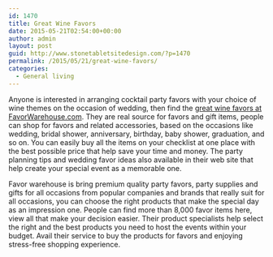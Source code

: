 ```yaml
---
id: 1470
title: Great Wine Favors
date: 2015-05-21T02:54:00+00:00
author: admin
layout: post
guid: http://www.stonetabletsitedesign.com/?p=1470
permalink: /2015/05/21/great-wine-favors/
categories:
  - General living
---
```

Anyone is interested in arranging cocktail party favors with your choice of wine themes on the occasion of wedding, then find the [great wine favors at FavorWarehouse.com](http://www.favorwarehouse.com/wine-wedding-favors/). They are real source for favors and gift items, people can shop for favors and related accessories, based on the occasions like wedding, bridal shower, anniversary, birthday, baby shower, graduation, and so on. You can easily buy all the items on your checklist at one place with the best possible price that help save your time and money. The party planning tips and wedding favor ideas also available in their web site that help create your special event as a memorable one.

Favor warehouse is bring premium quality party favors, party supplies and gifts for all occasions from popular companies and brands that really suit for all occasions, you can choose the right products that make the special day as an impression one. People can find more than 8,000 favor items here, view all that make your decision easier. Their product specialists help select the right and the best products you need to host the events within your budget. Avail their service to buy the products for favors and enjoying stress-free shopping experience.